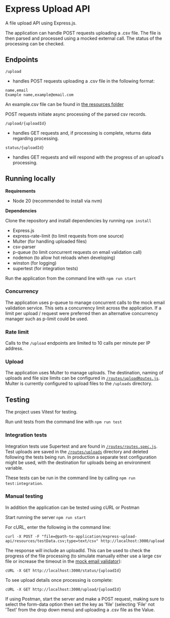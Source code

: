 # Express Upload API

A file upload API using Express.js.

The application can handle POST requests uploading a .csv file.  The file is then parsed and processed using a mocked external call.  The status of the processing can be checked.

## Endpoints

`/upload` 
- handles POST requests uploading a .csv file in the following format:

```
name,email
Example name,example@email.com
```

An example.csv file can be found in [the resources folder](./resources/)

POST requests initiate async processing of the parsed csv records.

`/upload/{uploadId}`
- handles GET requests and, if processing is complete, returns data regarding processing.

`status/{uploadId}` 
- handles GET requests and will respond with the progress of an upload's processing.

## Running locally

__Requirements__

- Node 20 (recommended to install via nvm)

__Dependencies__

Clone the repository and install dependencies by running `npm install`

- Express.js
- express-rate-limit (to limit requests from one source)
- Multer (for handling uploaded files)
- csv-parser
- p-queue (to limit concurrent requests on email validation call)
- nodemon (to allow hot reloads when developing)
- winston (for logging)
- supertest (for integration tests)

Run the application from the command line with `npm run start`

### Concurrency

The application uses p-queue to manage concurrent calls to the mock email validation service.  This sets a concurrency limit across the application.  If a limit per upload / request were preferred then an alternative concurrency manager such as p-limit could be used.

### Rate limit

Calls to the `/upload` endpoints are limited to 10 calls per minute per IP address.

### Upload

The application uses Multer to manage uploads.  The destination, naming of uploads and file size limits can be configured in [`/routes/uploadRoutes.js`](./routes/uploadRoutes.js).  Multer is currently configured to upload files to the `/uploads` directory.

## Testing

The project uses Vitest for testing.

Run unit tests from the command line with `npm run test`

### Integration tests

Integration tests use Supertest and are found in [`/routes/routes.spec.js`](./routes/routes.spec.js). Test uploads are saved in the [`/routes/uploads`](./routes/uploads) directory and deleted following the tests being run.  In production a separate test configuration might be used, with the destination for uploads being an environment variable.  

These tests can be run in the command line by calling `npm run test:integration`.

### Manual testing

In addition the application can be tested using cURL or Postman

Start running the server `npm run start`

For cURL, enter the following in the command line:
```
curl -X POST -F "file=@path-to-application/express-upload-api/resources/testData.csv;type=text/csv" http://localhost:3000/upload
```

The response will include an uploadId. This can be used to check the progress of the file processing (to simulate manually either use a large csv file or increase the timeout in the [mock email validator](`/lib/mock-validate-email.js`)):
```
cURL -X GET http://localhost:3000/status/{uploadId}
```

To see upload details once processing is complete:
```
cURL -X GET http://localhost:3000/upload/{uploadId}
```

If using Postman, start the server and make a POST request, making sure to select the form-data option then set the key as 'file' (selecting 'File' not 'Text' from the drop down menu) and uploading a .csv file as the Value.

